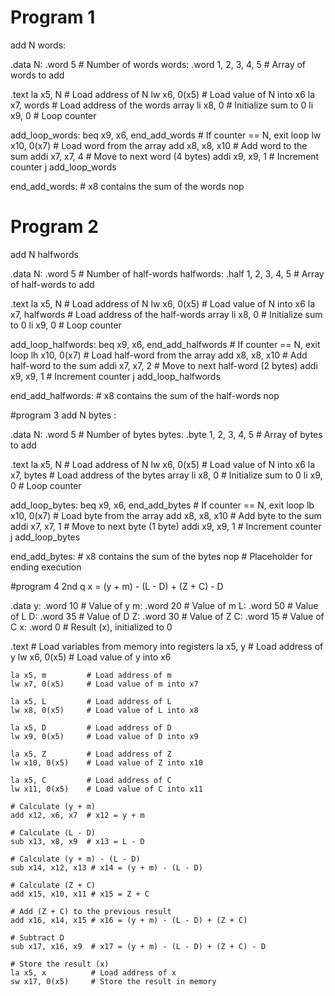 # Program 1 
add N words:

.data
N: .word 5                    # Number of words
words: .word 1, 2, 3, 4, 5    # Array of words to add

.text
la x5, N                  # Load address of N
lw x6, 0(x5)              # Load value of N into x6
la x7, words              # Load address of the words array
li x8, 0                  # Initialize sum to 0
li x9, 0                  # Loop counter

add_loop_words:
    beq x9, x6, end_add_words # If counter == N, exit loop
    lw x10, 0(x7)             # Load word from the array
    add x8, x8, x10           # Add word to the sum
    addi x7, x7, 4            # Move to next word (4 bytes)
    addi x9, x9, 1            # Increment counter
    j add_loop_words

end_add_words:
    # x8 contains the sum of the words
    nop

# Program 2 
add N halfwords

.data
N: .word 5                     # Number of half-words
halfwords: .half 1, 2, 3, 4, 5 # Array of half-words to add

.text
la x5, N                   # Load address of N
lw x6, 0(x5)               # Load value of N into x6
la x7, halfwords           # Load address of the half-words array
li x8, 0                   # Initialize sum to 0
li x9, 0                   # Loop counter

add_loop_halfwords:
    beq x9, x6, end_add_halfwords # If counter == N, exit loop
    lh x10, 0(x7)              # Load half-word from the array
    add x8, x8, x10            # Add half-word to the sum
    addi x7, x7, 2             # Move to next half-word (2 bytes)
    addi x9, x9, 1             # Increment counter
    j add_loop_halfwords

end_add_halfwords:
    # x8 contains the sum of the half-words
    nop

    
  #program 3 
  add N bytes : 

.data
N: .word 5               # Number of bytes
bytes: .byte 1, 2, 3, 4, 5 # Array of bytes to add

.text
la x5, N             # Load address of N
lw x6, 0(x5)         # Load value of N into x6
la x7, bytes         # Load address of the bytes array
li x8, 0             # Initialize sum to 0
li x9, 0             # Loop counter

add_loop_bytes:
    beq x9, x6, end_add_bytes # If counter == N, exit loop
    lb x10, 0(x7)         # Load byte from the array
    add x8, x8, x10       # Add byte to the sum
    addi x7, x7, 1        # Move to next byte (1 byte)
    addi x9, x9, 1        # Increment counter
    j add_loop_bytes

end_add_bytes:
    # x8 contains the sum of the bytes
    nop                   # Placeholder for ending execution

#program 4 
2nd q 
x = (y + m) - (L - D) + (Z + C) - D

.data
y:  .word 10       # Value of y
m:  .word 20       # Value of m
L:  .word 50       # Value of L
D:  .word 35      # Value of D
Z:  .word 30       # Value of Z
C:  .word 15      # Value of C
x:  .word 0        # Result (x), initialized to 0

.text
    # Load variables from memory into registers
    la x5, y         # Load address of y
    lw x6, 0(x5)     # Load value of y into x6

    la x5, m         # Load address of m
    lw x7, 0(x5)     # Load value of m into x7

    la x5, L         # Load address of L
    lw x8, 0(x5)     # Load value of L into x8

    la x5, D         # Load address of D
    lw x9, 0(x5)     # Load value of D into x9

    la x5, Z         # Load address of Z
    lw x10, 0(x5)    # Load value of Z into x10

    la x5, C         # Load address of C
    lw x11, 0(x5)    # Load value of C into x11

    # Calculate (y + m)
    add x12, x6, x7  # x12 = y + m

    # Calculate (L - D)
    sub x13, x8, x9  # x13 = L - D

    # Calculate (y + m) - (L - D)
    sub x14, x12, x13 # x14 = (y + m) - (L - D)

    # Calculate (Z + C)
    add x15, x10, x11 # x15 = Z + C

    # Add (Z + C) to the previous result
    add x16, x14, x15 # x16 = (y + m) - (L - D) + (Z + C)

    # Subtract D
    sub x17, x16, x9  # x17 = (y + m) - (L - D) + (Z + C) - D

    # Store the result (x)
    la x5, x          # Load address of x
    sw x17, 0(x5)     # Store the result in memory


  
